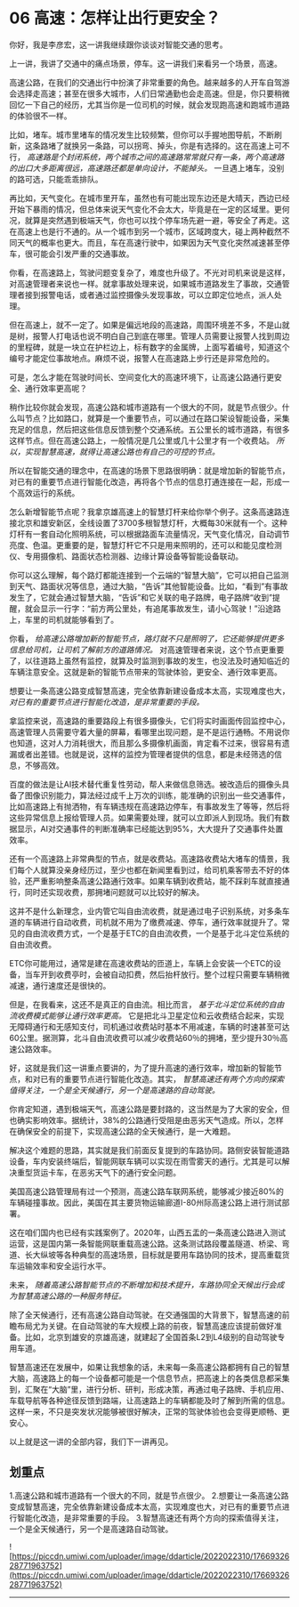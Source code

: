 # 06 高速：怎样让出行更安全？

你好，我是李彦宏，这一讲我继续跟你谈谈对智能交通的思考。

上一讲，我讲了交通中的痛点场景，停车。这一讲我们来看另一个场景，高速。

高速公路，在我们的交通出行中扮演了非常重要的角色。越来越多的人开车自驾游会选择走高速；甚至在很多大城市，人们日常通勤也会走高速。但是，你只要稍微回忆一下自己的经历，尤其当你是一位司机的时候，就会发现跑高速和跑城市道路的体验很不一样。

比如，堵车。城市里堵车的情况发生比较频繁，但你可以手握地图导航，不断刷新，这条路堵了就换另一条路，可以拐弯、掉头，你是有选择的。这在高速上可不行， *高速路是个封闭系统，两个城市之间的高速路常常就只有一条，两个高速路的出口大多距离很远，高速路还都是单向设计，不能掉头。* 一旦遇上堵车，没别的路可选，只能乖乖排队。

再比如，天气变化。在城市里开车，虽然也有可能出现东边还是大晴天，西边已经开始下暴雨的情况，但总体来说天气变化不会太大，毕竟是在一定的区域里。更何况，就算是突然遇到极端天气，你也可以找个停车场先避一避，等安全了再走。这在高速上也是行不通的。从一个城市到另一个城市，区域跨度大，碰上两种截然不同天气的概率也更大。而且，车在高速行驶中，如果因为天气变化突然减速甚至停车，很可能会引发严重的交通事故。

你看，在高速路上，驾驶问题变复杂了，难度也升级了。不光对司机来说是这样，对高速管理者来说也一样。就拿事故处理来说，如果城市道路发生了事故，交通管理者接到报警电话，或者通过监控摄像头发现事故，可以立即定位地点，派人处理。

但在高速上，就不一定了。如果是偏远地段的高速路，周围环境差不多，不是山就是树，报警人打电话也说不明白自己到底在哪里。管理人员需要让报警人找到周边的里程碑，就是一块立在护栏边上，标有数字的金属牌，上面写着编号，知道这个编号才能定位事故地点。麻烦不说，报警人在高速路上步行还是非常危险的。

可是，怎么才能在驾驶时间长、空间变化大的高速环境下，让高速公路通行更安全、通行效率更高呢？

稍作比较你就会发现，高速公路和城市道路有一个很大的不同，就是节点很少。什么叫节点？比如路口，就算是一个重要节点，可以通过在路口架设智能设备，采集充足的信息，然后把这些信息反馈到整个交通系统。五公里长的城市道路，有很多这样节点。但在高速公路上，一般情况是几公里或几十公里才有一个收费站。 *所以，实现智慧高速，就得让高速公路也有自己的可控的节点。*

所以在智能交通的理念中，在高速的场景下思路很明确：就是增加新的智能节点，对已有的重要节点进行智能化改造，再将各个节点的信息打通连接在一起，形成一个高效运行的系统。

怎么新增智能节点呢？我拿京雄高速上的智慧灯杆来给你举个例子。这条高速路连接北京和雄安新区，全线设置了3700多根智慧灯杆，大概每30米就有一个。这种灯杆有一套自动化照明系统，可以根据路面车流量情况，天气变化情况，自动调节亮度、色温。更重要的是，智慧灯杆它不只是用来照明的，还可以和能见度检测仪、专用摄像机、路面状态检测器、边缘计算设备等智能设备联动。

你可以这么理解，每个路灯都能连接到一个云端的“智慧大脑”，它可以把自己监测到天气、路面状况等信息，通过大脑，“告诉”其他智能设备。比如，“看到”有事故发生了，它就会通过智慧大脑，“告诉”和它关联的电子路牌，电子路牌“收到”提醒，就会显示一行字：“前方两公里处，有追尾事故发生，请小心驾驶！”沿途路上，车里的司机就能够看到了。

你看， *给高速公路增加新的智能节点，路灯就不只是照明了，它还能够提供更多信息给司机，让司机了解前方的道路情况。* 对高速管理者来说，这个节点更重要了，以往道路上虽然有监控，就算及时监测到事故的发生，也没法及时通知临近的车辆注意安全。这就是新的智能节点带来的驾驶体验，更安全、通行效率更高。

想要让一条高速公路变成智慧高速，完全依靠新建设备成本太高，实现难度也大， *对已有的重要节点进行智能化改造，是非常重要的手段。*

拿监控来说，高速路的重要路段上有很多摄像头，它们将实时画面传回监控中心，高速管理人员需要守着大量的屏幕，看哪里出现问题，是不是运行通畅。不用说你也知道，这对人力消耗很大，而且那么多摄像机画面，肯定看不过来，很容易有遗漏或者出差错。也就是说，这样的监控为管理者提供的信息，都是未经筛选的信息，不够高效。

百度的做法是让AI技术替代重复性劳动，帮人来做信息筛选。被改造后的摄像头具备了图像识别能力，算法经过成千上万次的训练，能准确的识别出一些交通事件，比如高速路上有抛洒物，有车辆违规在高速路边停车，有事故发生了等等，然后将这些异常信息上报给管理人员。如果需要处理，就可以立即派人到现场。我们有数据显示，AI对交通事件的判断准确率已经能达到95%，大大提升了交通事件处置效率。

还有一个高速路上非常典型的节点，就是收费站。高速路收费站大堵车的情景，我们每个人就算没亲身经历过，至少也都在新闻里看到过，给司机乘客带去不好的体验，还严重影响整条高速公路通行效率。如果车辆到收费站，能不踩刹车就直接通行，同时还实现收费，那拥堵问题就可以比较好的解决。

这并不是什么新理念，业内管它叫自由流收费，就是通过电子识别系统，对多条车道的车辆进行自动收费，司机就不用为了缴费减速、停车，通行效率就提升了。常见的自由流收费方式，一个是基于ETC的自由流收费，一个是基于北斗定位系统的自由流收费。

ETC你可能用过，通常是建在高速收费站的匝道上，车辆上会安装一个ETC的设备，当车开到收费亭时，会被自动扣费，然后抬杆放行。整个过程只需要车辆稍微减速，通行速度还是很快的。

但是，在我看来，这还不是真正的自由流。相比而言， *基于北斗定位系统的自由流收费模式能够让通行效率更高。* 它是把北斗卫星定位和云收费结合起来，实现无障碍通行和无感知支付，司机通过收费站时基本不用减速，车辆的时速甚至可达60公里。据测算，北斗自由流收费可以减少收费站60％的拥堵，至少提升30％高速公路效率。

好，这就是我们这一讲重点要讲的，为了提升高速的通行效率，增加新的智能节点，和对已有的重要节点进行智能化改造。其实， *智慧高速还有两个方向的探索值得关注，一个是全天候通行，另一个是高速路的自动驾驶。*

你肯定知道，遇到极端天气，高速公路是要封路的，这当然是为了大家的安全，但也确实影响效率。据统计，38%的公路通行受阻是由恶劣天气造成。所以，怎样在确保安全的前提下，实现高速公路的全天候通行，是一大难题。

解决这个难题的思路，其实就是我们前面反复提到的车路协同。路侧安装智能道路设备，车内安装终端后，智能网联车辆可以实现在雨雪雾天的通行。尤其是可以解决重型货运卡车，在恶劣天气下的通行安全问题。

美国高速公路管理局有过一个预测，高速公路车联网系统，能够减少接近80%的车辆碰撞事故。因此，美国在其主要货物运输廊道I-80州际高速公路上进行测试部署。

这在咱们国内也已经有实践案例了。2020年，山西五盂的一条高速公路进入测试运营，这是国内第一条智能网联重载高速公路。这条测试路段覆盖隧道、桥梁、弯道、长大纵坡等各种典型的高速场景，目标就是要用车路协同的技术，提高重载货车运输效率和安全运行水平。

未来， *随着高速公路智能节点的不断增加和技术提升，车路协同全天候出行会成为智慧高速公路的一种服务特征。*

除了全天候通行，还有高速公路自动驾驶。在交通强国的大背景下，智慧高速的前瞻布局尤为关键。在自动驾驶的车大规模上路的前夜，智慧高速应该提前做好准备。比如，北京到雄安的京雄高速，就建起了全国首条L2到L4级别的自动驾驶专用车道。

智慧高速还在发展中，如果让我想象的话，未来每一条高速公路都拥有自己的智慧大脑，高速路上的每一个设备都可能是一个信息节点，把高速上的各类信息都采集到，汇聚在“大脑”里，进行分析、研判，形成决策，再通过电子路牌、手机应用、车载导航等各种途径反馈到路端，让高速路上的车辆都能及时了解到所需的信息。这样一来，不只是突发状况能够被很好解决，正常的驾驶体验也会变得更顺畅、更安心。

以上就是这一讲的全部内容，我们下一讲再见。

## 划重点

1.高速公路和城市道路有一个很大的不同，就是节点很少。
2.想要让一条高速公路变成智慧高速，完全依靠新建设备成本太高，实现难度也大，对已有的重要节点进行智能化改造，是非常重要的手段。
3.智慧高速还有两个方向的探索值得关注，一个是全天候通行，另一个是高速路自动驾驶。

![https://piccdn.umiwi.com/uploader/image/ddarticle/2022022310/1766932628771963752](https://piccdn.umiwi.com/uploader/image/ddarticle/2022022310/1766932628771963752)

---
